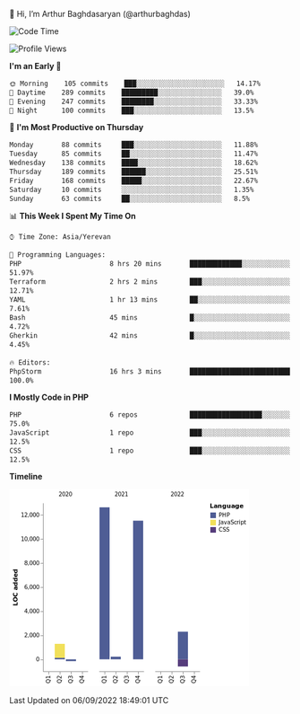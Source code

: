 👋 Hi, I’m Arthur Baghdasaryan (@arthurbaghdas)


<!--START_SECTION:waka-->
![Code Time](http://img.shields.io/badge/Code%20Time-251%20hrs%2018%20mins-blue)

![Profile Views](http://img.shields.io/badge/Profile%20Views-14-blue)

**I'm an Early 🐤** 

```text
🌞 Morning    105 commits    ███░░░░░░░░░░░░░░░░░░░░░░   14.17% 
🌆 Daytime    289 commits    █████████░░░░░░░░░░░░░░░░   39.0% 
🌃 Evening    247 commits    ████████░░░░░░░░░░░░░░░░░   33.33% 
🌙 Night      100 commits    ███░░░░░░░░░░░░░░░░░░░░░░   13.5%

```
📅 **I'm Most Productive on Thursday** 

```text
Monday       88 commits     ███░░░░░░░░░░░░░░░░░░░░░░   11.88% 
Tuesday      85 commits     ██░░░░░░░░░░░░░░░░░░░░░░░   11.47% 
Wednesday    138 commits    ████░░░░░░░░░░░░░░░░░░░░░   18.62% 
Thursday     189 commits    ██████░░░░░░░░░░░░░░░░░░░   25.51% 
Friday       168 commits    █████░░░░░░░░░░░░░░░░░░░░   22.67% 
Saturday     10 commits     ░░░░░░░░░░░░░░░░░░░░░░░░░   1.35% 
Sunday       63 commits     ██░░░░░░░░░░░░░░░░░░░░░░░   8.5%

```


📊 **This Week I Spent My Time On** 

```text
⌚︎ Time Zone: Asia/Yerevan

💬 Programming Languages: 
PHP                      8 hrs 20 mins       █████████████░░░░░░░░░░░░   51.97% 
Terraform                2 hrs 2 mins        ███░░░░░░░░░░░░░░░░░░░░░░   12.71% 
YAML                     1 hr 13 mins        ██░░░░░░░░░░░░░░░░░░░░░░░   7.61% 
Bash                     45 mins             █░░░░░░░░░░░░░░░░░░░░░░░░   4.72% 
Gherkin                  42 mins             █░░░░░░░░░░░░░░░░░░░░░░░░   4.45%

🔥 Editors: 
PhpStorm                 16 hrs 3 mins       █████████████████████████   100.0%

```

**I Mostly Code in PHP** 

```text
PHP                      6 repos             ██████████████████░░░░░░░   75.0% 
JavaScript               1 repo              ███░░░░░░░░░░░░░░░░░░░░░░   12.5% 
CSS                      1 repo              ███░░░░░░░░░░░░░░░░░░░░░░   12.5%

```


**Timeline**

![Chart not found](https://raw.githubusercontent.com/arthurbaghdas/arthurbaghdas/main/charts/bar_graph.png) 


 Last Updated on 06/09/2022 18:49:01 UTC
<!--END_SECTION:waka-->
